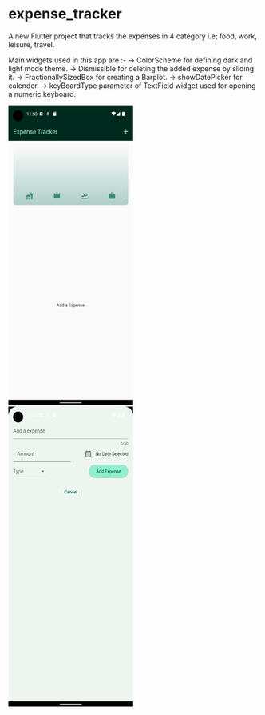 # expense_tracker

A new Flutter project that tracks the expenses in 4 category i.e; food, work, leisure, travel.


Main widgets used in this app are :-
    -> ColorScheme for defining dark and light mode theme.
    -> Dismissible for deleting the added expense by sliding it.
    -> FractionallySizedBox for creating a Barplot.
    -> showDatePicker for calender.
    -> keyBoardType parameter of TextField widget used for opening a numeric keyboard.


<div>
    <img src="https://github.com/adityawalture/flutter_Expense_tracking_app/blob/main/screenshots/1.png" width="250" height="600">
    <br>
    <img src="https://github.com/adityawalture/flutter_Expense_tracking_app/blob/main/screenshots/2.png" width="250" height="600">
</div>
